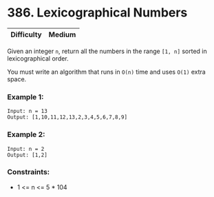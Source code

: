 # 386. Lexicographical Numbers

| Difficulty | Medium |
| ---------- | ------ |


Given an integer `n`, return all the numbers in the range `[1, n]` sorted in lexicographical order.

You must write an algorithm that runs in `O(n)` time and uses `O(1)` extra space. 

### Example 1:
```
Input: n = 13
Output: [1,10,11,12,13,2,3,4,5,6,7,8,9]
```
### Example 2:
```
Input: n = 2
Output: [1,2]
```

### Constraints:

- 1 <= n <= 5 * 104